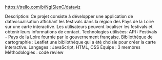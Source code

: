 https://trello.com/b/NgISIenC/dataviz

Description: Ce projet consiste à développer une application de datavisualisation affichant les festivals dans la région des Pays de la Loire sur une carte interactive. Les utilisateurs peuvent localiser les festivals et obtenir leurs informations de contact.
Technologies utilisées:
API : Festivals - Pays de la Loire fournie par le gouvernement française.
Bibliothèque de cartographie : Leaflet une bibliothèque qui a été choisie pour créer la carte interactive.
Langages : JavaScript, HTML, CSS
Équipe : 3 membres
Méthodologies : code review

